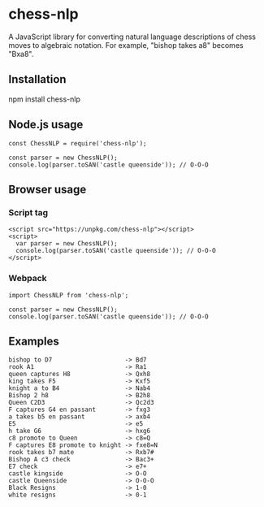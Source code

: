 # chess-nlp

A JavaScript library for converting natural language descriptions of chess moves
to algebraic notation. For example, "bishop takes a8" becomes "Bxa8".

## Installation

 npm install chess-nlp

## Node.js usage

    const ChessNLP = require('chess-nlp');

    const parser = new ChessNLP();
    console.log(parser.toSAN('castle queenside')); // O-O-O

## Browser usage

### Script tag

    <script src="https://unpkg.com/chess-nlp"></script>
    <script>
      var parser = new ChessNLP();
      console.log(parser.toSAN('castle queenside')); // O-O-O
    </script>

### Webpack

    import ChessNLP from 'chess-nlp';

    const parser = new ChessNLP();
    console.log(parser.toSAN('castle queenside')); // O-O-O

## Examples

    bishop to D7                    -> Bd7
    rook A1                         -> Ra1
    queen captures H8               -> Qxh8
    king takes F5                   -> Kxf5
    knight a to B4                  -> Nab4
    Bishop 2 h8                     -> B2h8
    Queen C2D3                      -> Qc2d3
    F captures G4 en passant        -> fxg3
    a takes b5 en passant           -> axb4
    E5                              -> e5
    h take G6                       -> hxg6
    c8 promote to Queen             -> c8=Q
    F captures E8 promote to knight -> fxe8=N
    rook takes b7 mate              -> Rxb7#
    Bishop A c3 check               -> Bac3+
    E7 check                        -> e7+
    castle kingside                 -> O-O
    castle Queenside                -> O-O-O
    Black Resigns                   -> 1-0
    white resigns                   -> 0-1
